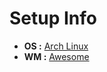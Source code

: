 # Setup Info

- **OS :** [Arch Linux](https://archlinux.org)
- **WM :** [Awesome](https://awesomewm.org)
